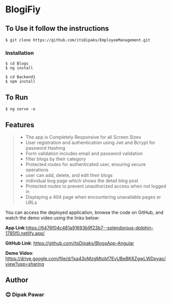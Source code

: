 # BlogiFiy

## To Use it follow the instructions

```
$ git clone https://github.com/itsDipaks/EmployeeManagement.git
```

### Installation

```
$ cd Blogs
$ ng install
```

```
$ cd Backend1
$ npm install
```

## To Run

```
$ ng serve -o
```
## Features
> - The app is Completely Responsive for all Screen Sizes
> - User registration and authentication using Jwt and Bcrypt for password Hashing
> - Form validation includes email and password validation
> - filter blogs by their category
> - Protected routes for authenticated user, ensuring secure operations
> - user can add, delete, and edit their blogs
> - individual bog page which shows the detail blog post
> - Protected routes to prevent unauthorized access when not logged in
> - Displaying a 404 page when encountering unavailable pages or URLs
 

You can access the deployed application, browse the code on GitHub, and watch the demo video using the links below:

**App Link**:https://6476f04c481a91693b9f23b7--splendorous-dolphin-1785f0.netlify.app/


**GitHub Link**: https://github.com/itsDipaks/BlogsApp-Angular


**Demo Video**: https://drive.google.com/file/d/1xa43oMzgMtobf7EvUBeBK6ZgwLWDpyao/view?usp=sharing 

## Author
### 😊 Dipak Pawar